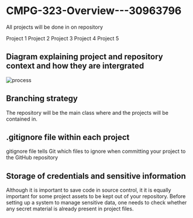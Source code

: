 # CMPG-323-Overview---30963796

All projects will be done in on repository

Project 1
Project 2
Project 3
Project 4
Project 5

## Diagram explaining project and repository context and how they are intergrated
![process](https://user-images.githubusercontent.com/81583779/185398363-690150fd-d541-424f-bebb-8870e6b90bdc.PNG)


## Branching strategy
The repository will be the main class where and the projects will be contained in.

## .gitignore file within each project
gitignore file tells Git which files to ignore when committing your project to the GitHub repository

## Storage of credentials and sensitive information
Although it is important to save code in source control, it it is equally important for some project assets to be kept out of your repository.
Before setting up a system to manage sensitive data, one needs to check whether any secret material is already present in project files.
